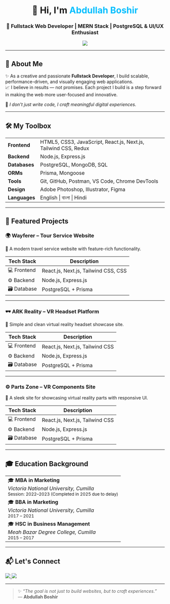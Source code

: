 <!-- Optional Banner Image -->
<!-- ![Banner](https://your-banner-url.com) -->

<h1 align="center">👋 Hi, I'm <span style="color:#00BFFF">Abdullah Boshir</span></h1>
<h3 align="center">🚀 Fullstack Web Developer | MERN Stack | PostgreSQL & UI/UX Enthusiast</h3>

<p align="center">
  <img src="https://skillicons.dev/icons?i=html,css,js,react,nextjs,tailwind,nodejs,express,redux,postgres,mongodb,prisma,figma,photoshop,illustrator" />
</p>

---

## 🧠 About Me

✨ As a creative and passionate **Fullstack Developer**, I build scalable, performance-driven, and visually engaging web applications.  
📈 I believe in results — not promises. Each project I build is a step forward in making the web more user-focused and innovative.

💬 *I don’t just write code, I craft meaningful digital experiences.*

---

## 🛠️ My Toolbox

<table>
  <tr>
    <td><strong>Frontend</strong></td>
    <td>HTML5, CSS3, JavaScript, React.js, Next.js, Tailwind CSS, Redux</td>
  </tr>
  <tr>
    <td><strong>Backend</strong></td>
    <td>Node.js, Express.js</td>
  </tr>
  <tr>
    <td><strong>Databases</strong></td>
    <td>PostgreSQL, MongoDB, SQL</td>
  </tr>
  <tr>
    <td><strong>ORMs</strong></td>
    <td>Prisma, Mongoose</td>
  </tr>
  <tr>
    <td><strong>Tools</strong></td>
    <td>Git, GitHub, Postman, VS Code, Chrome DevTools</td>
  </tr>
  <tr>
    <td><strong>Design</strong></td>
    <td>Adobe Photoshop, Illustrator, Figma</td>
  </tr>
  <tr>
    <td><strong>Languages</strong></td>
    <td>English | বাংলা | Hindi</td>
  </tr>
</table>

---

## 🌟 Featured Projects

### 🌍 **Wayferer – Tour Service Website**
🧭 A modern travel service website with feature-rich functionality.

| Tech Stack     | Description  |
|----------------|--------------|
| 💻 Frontend    | React.js, Next.js, Tailwind CSS, CSS |
| ⚙️ Backend     | Node.js, Express.js |
| 🗃️ Database    | PostgreSQL + Prisma |

---

### 🕶️ **ARK Reality – VR Headset Platform**
🎯 Simple and clean virtual reality headset showcase site.

| Tech Stack     | Description  |
|----------------|--------------|
| 💻 Frontend    | React.js, Next.js, Tailwind CSS |
| ⚙️ Backend     | Node.js, Express.js |
| 🗃️ Database    | PostgreSQL + Prisma |

---

### ⚙️ **Parts Zone – VR Components Site**
🔩 A sleek site for showcasing virtual reality parts with responsive UI.

| Tech Stack     | Description  |
|----------------|--------------|
| 💻 Frontend    | React.js, Next.js, Tailwind CSS |
| ⚙️ Backend     | Node.js, Express.js |
| 🗃️ Database    | PostgreSQL + Prisma |

---

## 🎓 Education Background

<table>
  <tr>
    <td>🎓 <strong>MBA in Marketing</strong><br><em>Victoria National University, Cumilla</em><br><small>Session: 2022–2023 (Completed in 2025 due to delay)</small></td>
  </tr>
  <tr>
    <td>🎓 <strong>BBA in Marketing</strong><br><em>Victoria National University, Cumilla</em><br><small>2017 – 2021</small></td>
  </tr>
  <tr>
    <td>🎓 <strong>HSC in Business Management</strong><br><em>Meah Bazar Degree College, Cumilla</em><br><small>2015 – 2017</small></td>
  </tr>
</table>

---

## 📬 Let's Connect

<p align="left">
  <a href="https://linkedin.com/in/yourprofile" target="_blank">
    <img src="https://img.shields.io/badge/LinkedIn-blue?style=for-the-badge&logo=linkedin" />
  </a>
  <a href="mailto:abdullahboshir@email.com">
    <img src="https://img.shields.io/badge/Gmail-D14836?style=for-the-badge&logo=gmail&logoColor=white" />
  </a>
  <!-- Add other social icons here if needed -->
</p>

---

> ✨ _“The goal is not just to build websites, but to craft experiences.”_  
> — **Abdullah Boshir**
